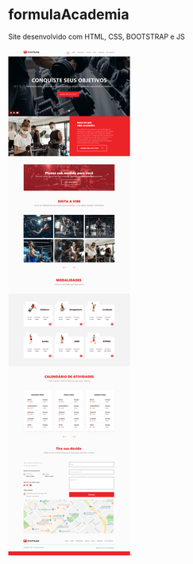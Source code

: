 # formulaAcademia
Site desenvolvido com HTML, CSS, BOOTSTRAP e JS

![Layout](https://github.com/tiagoandradeWeb/formulaAcademia/blob/master/layout.png).
